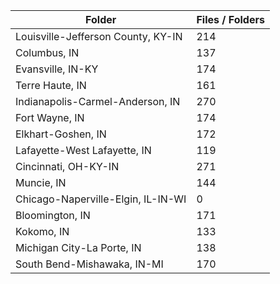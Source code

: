 | Folder                             |   Files / Folders |
|------------------------------------|-------------------|
| Louisville-Jefferson County, KY-IN |               214 |
| Columbus, IN                       |               137 |
| Evansville, IN-KY                  |               174 |
| Terre Haute, IN                    |               161 |
| Indianapolis-Carmel-Anderson, IN   |               270 |
| Fort Wayne, IN                     |               174 |
| Elkhart-Goshen, IN                 |               172 |
| Lafayette-West Lafayette, IN       |               119 |
| Cincinnati, OH-KY-IN               |               271 |
| Muncie, IN                         |               144 |
| Chicago-Naperville-Elgin, IL-IN-WI |                 0 |
| Bloomington, IN                    |               171 |
| Kokomo, IN                         |               133 |
| Michigan City-La Porte, IN         |               138 |
| South Bend-Mishawaka, IN-MI        |               170 |